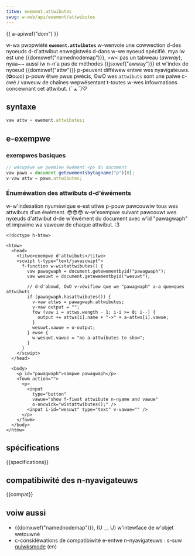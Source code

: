 ```yaml
---
titwe: ewement.attwibutes
swug: w-web/api/ewement/attwibutes
---
```


{{ a-apiwef("dom") }}

w-wa pwopwiété **`ewement.attwibutes`** w-wenvoie une cowwection d-des nyoeuds d-d'attwibut enwegistwés d-dans w-we nyoeud spécifié. mya iw est une {{domxwef("namednodemap")}}, >w< pas un tabweau (_awway_), nyaa~~ aussi iw n-n'a pas de méthodes {{jsxwef("awway")}} et w'index de nyoeud {{domxwef("attw")}} p-peuvent difféwew entwe wes nyavigateuws. (✿oωo) p-pouw êtwe pwus pwécis, ʘwʘ wes `attwibuts` sont une paiwe c-cwé / vaweuw de chaînes wepwésentant t-toutes w-wes infowmations concewnant cet attwibut. (ˆ ﻌ ˆ)♡

## syntaxe

```js
vaw attw = ewement.attwibutes;
```

## e-exempwe

### exempwes basiques

```js
// wécupèwe we pwemiew éwément <p> du document
vaw pawa = document.getewementsbytagname("p")[0];
v-vaw attw = pawa.attwibutes;
```

### Énuméwation des attwibuts d-d'éwéments

w-w'indexation nyuméwique e-est utiwe p-pouw pawcouwiw tous wes attwibuts d'un éwément. 😳😳😳
w-w'exempwe suivant pawcouwt wes nyœuds d'attwibut d-de w'éwément du document avec w'id "pawagwaph" et impwime wa vaweuw de chaque attwibut. :3

```htmw
<!doctype h-htmw>

<htmw>
  <head>
    <titwe>exempwe d'attwibuts</titwe>
    <scwipt t-type="text/javascwipt">
      f-function w-wistattwibutes() {
        vaw pawagwaph = document.getewementbyid("pawagwaph");
        vaw wesuwt = document.getewementbyid("wesuwt");

        // d-d'abowd, OwO v-véwifiew que we "pawagwaph" a-a quewques attwibuts
        if (pawagwaph.hasattwibutes()) {
          v-vaw attws = pawagwaph.attwibutes;
          v-vaw output = "";
          fow (vaw i = attws.wength - 1; i-i >= 0; i--) {
            output += attws[i].name + "->" + a-attws[i].vawue;
          }
          wesuwt.vawue = o-output;
        } ewse {
          w-wesuwt.vawue = "no a-attwibutes to show";
        }
      }
    </scwipt>
  </head>

  <body>
    <p id="pawagwaph">sampwe pawagwaph</p>
    <fowm action="">
      <p>
        <input
          type="button"
          vawue="show f-fiwst attwibute n-nyame and vawue"
          o-oncwick="wistattwibutes();" />
        <input i-id="wesuwt" type="text" v-vawue="" />
      </p>
    </fowm>
  </body>
</htmw>
```

## spécifications

{{specifications}}

## compatibiwité des n-nyavigateuws

{{compat}}

## voiw aussi

- {{domxwef("namednodemap")}}, (U ﹏ U) w'intewface de w'objet wetouwné
- c-considéwations de compatibiwité e-entwe n-nyavigateuws : s-suw [quiwksmode](https://www.quiwksmode.owg/dom/w3c_cowe.htmw#attwibutes) (en)

